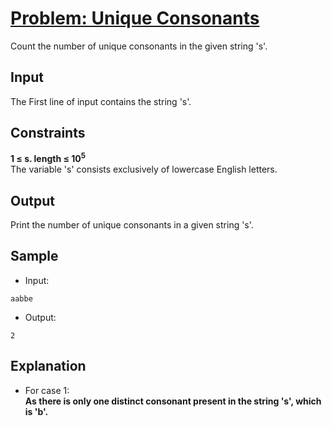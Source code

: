 # [Problem: Unique Consonants](https://my.newtonschool.co/playground/code/otygve8mhvmo)

Count the number of unique consonants in the given string 's'.

## Input

The First line of input contains the string 's'.

## Constraints

**1 ≤ s. length ≤ 10<sup>5</sup> <br>**
The variable 's' consists exclusively of lowercase English letters.

## Output

Print the number of unique consonants in a given string 's'.

## Sample

- Input:
```
aabbe
```

- Output:
```
2
```

## Explanation

- For case 1: <br> **As there is only one distinct consonant present in the string 's', which is 'b'.**
